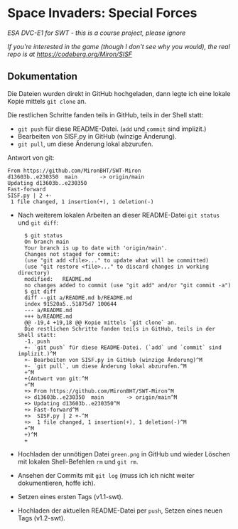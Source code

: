 # Space Invaders: Special Forces

*ESA DVC-E1 for SWT - this is a course project, please ignore*

*If you're interested in the game (though I don't see why you would), the real
repo is at https://codeberg.org/Miron/SISF*

## Dokumentation

Die Dateien wurden direkt in GitHub hochgeladen, dann legte ich eine lokale
Kopie mittels `git clone` an.

Die restlichen Schritte fanden teils in GitHub, teils in der Shell statt:

- `git push` für diese README-Datei. (`add` und `commit` sind implizit.)
- Bearbeiten von SISF.py in GitHub (winzige Änderung).
- `git pull`, um diese Änderung lokal abzurufen.

Antwort von git:

	From https://github.com/MironBHT/SWT-Miron
	d13603b..e230350  main       -> origin/main
	Updating d13603b..e230350
	Fast-forward
	SISF.py | 2 +-
	 1 file changed, 1 insertion(+), 1 deletion(-)

- Nach weiterem lokalen Arbeiten an dieser README-Datei `git status` und `git diff`:

		$ git status
		On branch main
		Your branch is up to date with 'origin/main'.
		Changes not staged for commit:
		(use "git add <file>..." to update what will be committed)
		(use "git restore <file>..." to discard changes in working directory)
		modified:   README.md
		no changes added to commit (use "git add" and/or "git commit -a")
		$ git diff
		diff --git a/README.md b/README.md
		index 91520a5..51875d7 100644
		--- a/README.md
		+++ b/README.md
		@@ -19,4 +19,18 @@ Kopie mittels `git clone` an.
		Die restlichen Schritte fanden teils in GitHub, teils in der Shell statt:
		-1. push 
		+- `git push` für diese README-Datei. (`add` und `commit` sind implizit.)^M
		+- Bearbeiten von SISF.py in GitHub (winzige Änderung)^M
		+- `git pull`, um diese Änderung lokal abzurufen.^M
		+^M
		+(Antwort von git:^M
		+^M
		+> From https://github.com/MironBHT/SWT-Miron^M
		+> d13603b..e230350  main       -> origin/main^M
		+> Updating d13603b..e230350^M
		+> Fast-forward^M
		+>  SISF.py | 2 +-^M
		+>  1 file changed, 1 insertion(+), 1 deletion(-)^M
		+^M
		+)^M
		+

- Hochladen der unnötigen Datei `green.png` in GitHub und wieder Löschen mit lokalen Shell-Befehlen `rm` und `git rm`.
- Ansehen der Commits mit `git log` (muss ich ich nicht weiter dokumentieren, hoffe ich).
- Setzen eines ersten Tags (v1.1-swt).
- Hochladen der aktuellen README-Datei per `push`, Setzen eines neuen Tags (v1.2-swt).
